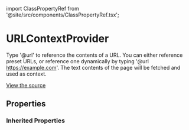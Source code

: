 import ClassPropertyRef from '@site/src/components/ClassPropertyRef.tsx';

# URLContextProvider

Type '@url' to reference the contents of a URL. You can either reference preset URLs, or reference one dynamically by typing '@url https://example.com'. The text contents of the page will be fetched and used as context.

[View the source](https://github.com/continuedev/continue/blob/main/server/continuedev/libs/llm/plugins/context_providers/url.py)

## Properties

<ClassPropertyRef name='preset_urls' details='{&quot;title&quot;: &quot;Preset Urls&quot;, &quot;description&quot;: &quot;A list of preset URLs that you will be able to quickly reference by typing &#x27;@url&#x27;&quot;, &quot;default&quot;: [], &quot;type&quot;: &quot;array&quot;, &quot;items&quot;: {&quot;type&quot;: &quot;string&quot;}}' required={false} default="[]"/>
<ClassPropertyRef name='static_url_context_items' details='{&quot;title&quot;: &quot;Static Url Context Items&quot;, &quot;default&quot;: [], &quot;type&quot;: &quot;array&quot;, &quot;items&quot;: {&quot;$ref&quot;: &quot;#/definitions/ContextItem&quot;}}' required={false} default="[]"/>


### Inherited Properties

<ClassPropertyRef name='title' details='{&quot;title&quot;: &quot;Title&quot;, &quot;default&quot;: &quot;url&quot;, &quot;type&quot;: &quot;string&quot;}' required={false} default="url"/>
<ClassPropertyRef name='ide' details='{&quot;title&quot;: &quot;Ide&quot;}' required={false} default=""/>
<ClassPropertyRef name='display_title' details='{&quot;title&quot;: &quot;Display Title&quot;, &quot;default&quot;: &quot;URL&quot;, &quot;type&quot;: &quot;string&quot;}' required={false} default="URL"/>
<ClassPropertyRef name='description' details='{&quot;title&quot;: &quot;Description&quot;, &quot;default&quot;: &quot;Reference the contents of a webpage&quot;, &quot;type&quot;: &quot;string&quot;}' required={false} default="Reference the contents of a webpage"/>
<ClassPropertyRef name='dynamic' details='{&quot;title&quot;: &quot;Dynamic&quot;, &quot;default&quot;: true, &quot;type&quot;: &quot;boolean&quot;}' required={false} default="True"/>
<ClassPropertyRef name='requires_query' details='{&quot;title&quot;: &quot;Requires Query&quot;, &quot;default&quot;: true, &quot;type&quot;: &quot;boolean&quot;}' required={false} default="True"/>
